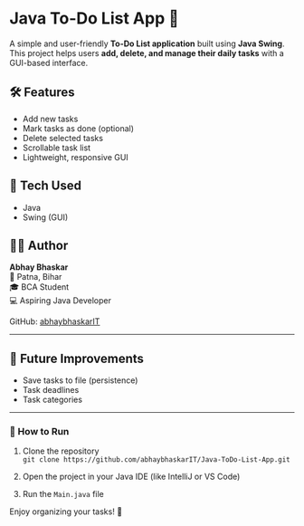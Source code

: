 # Java To-Do List App 📝

A simple and user-friendly **To-Do List application** built using **Java Swing**.  
This project helps users **add, delete, and manage their daily tasks** with a GUI-based interface.

## 🛠 Features

- Add new tasks
- Mark tasks as done (optional)
- Delete selected tasks
- Scrollable task list
- Lightweight, responsive GUI

## 🚀 Tech Used

- Java
- Swing (GUI)

## 👨‍💻 Author

**Abhay Bhaskar**  
📍 Patna, Bihar  
🎓 BCA Student  
💻 Aspiring Java Developer

GitHub: [abhaybhaskarIT](https://github.com/abhaybhaskarIT)

---

## 📌 Future Improvements

- Save tasks to file (persistence)
- Task deadlines
- Task categories

---

### 🔗 How to Run

1. Clone the repository  
   `git clone https://github.com/abhaybhaskarIT/Java-ToDo-List-App.git`

2. Open the project in your Java IDE (like IntelliJ or VS Code)

3. Run the `Main.java` file

Enjoy organizing your tasks! 🎯
